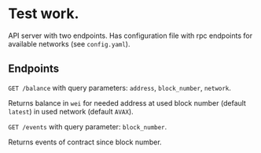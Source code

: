 # Test work.

API server with two endpoints. Has configuration file with rpc endpoints for available networks (see `config.yaml`).  

## Endpoints

`GET /balance` with query parameters: `address`, `block_number`, `network`.

Returns balance in `wei` for needed address at used block number (default `latest`) in used network (default `AVAX`). 


`GET /events` with query parameter: `block_number`.

Returns events of contract since block number.  



